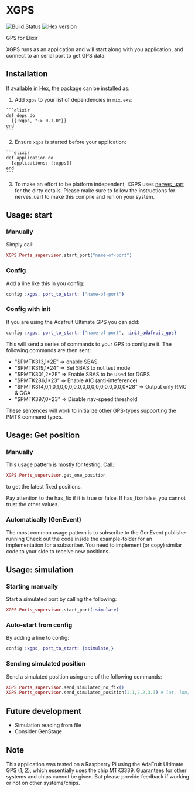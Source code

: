 # XGPS
[![Build Status](https://travis-ci.org/rveshovda/xgps.svg?branch=master)](https://travis-ci.org/rveshovda/xgps)
[![Hex version](https://img.shields.io/hexpm/v/xgps.svg "Hex version")](https://hex.pm/packages/xgps)

GPS for Elixir

XGPS runs as an application and will start along with you application, and connect to an serial port to get GPS data.

## Installation

If [available in Hex](https://hex.pm/docs/publish), the package can be installed as:

  1. Add `xgps` to your list of dependencies in `mix.exs`:

    ```elixir
    def deps do
      [{:xgps, "~> 0.1.0"}]
    end
    ```

  2. Ensure `xgps` is started before your application:

    ```elixir
    def application do
      [applications: [:xgps]]
    end
    ```

  3. To make an effort to be platform independent, XGPS uses [nerves_uart](https://github.com/nerves-project/nerves_uart) for the dirty details. Please make sure to follow the instructions for nerves_uart to make this compile and run on your system.

## Usage: start
### Manually
Simply call:

  ```elixir
  XGPS.Ports_supervisor.start_port("name-of-port")
  ```

### Config
Add a line like this in you config:

  ```elixir
  config :xgps, port_to_start: {"name-of-port"}
  ```

### Config with init
If you are using the Adafruit Ultimate GPS you can add:

  ```elixir
  config :xgps, port_to_start: {"name-of-port", :init_adafruit_gps}
  ```

This will send a series of commands to your GPS to configure it.
The following commands are then sent:
- "$PMTK313,1*2E" => enable SBAS
- "$PMTK319,1*24" => Set SBAS to not test mode
- "$PMTK301,2*2E" => Enable SBAS to be used for DGPS
- "$PMTK286,1*23" => Enable AIC (anti-inteference)
- "$PMTK314,0,1,0,1,0,0,0,0,0,0,0,0,0,0,0,0,0,0,0*28" => Output only RMC & GGA
- "$PMTK397,0*23" => Disable nav-speed threshold

These sentences will work to initialize other GPS-types supporting the PMTK command types.

## Usage: Get position

### Manually
This usage pattern is mostly for testing.
Call:

  ```elixir
  XGPS.Ports_supervisor.get_one_position
  ```

to get the latest fixed positions.

Pay attention to the has_fix if it is true or false. If has_fix=false, you cannot trust the other values.

### Automatically (GenEvent)
The most common usage pattern is to subscribe to the GenEvent publisher running
Check out the code inside the example-folder for an implementation for a subscriber. You need to implement (or copy) similar code to your side to receive new positions.

## Usage: simulation

### Starting manually
Start a simulated port by calling the following:
```elixir
XGPS.Ports_supervisor.start_port(:simulate)
```


### Auto-start from config
By adding a line to config:
```elixir
config :xgps, port_to_start: {:simulate,}
```

### Sending simulated position
Send a simulated position using one of the following commands:
```elixir
XGPS.Ports_supervisor.send_simulated_no_fix()
XGPS.Ports_supervisor.send_simulated_position(1.1,2.2,3.3) # lat, lon, alt
```

## Future development
- Simulation reading from file
- Consider GenStage

## Note
This application was tested on a Raspberry Pi using the AdaFruit Ultimate GPS ([1](https://www.adafruit.com/products/746), [2](https://www.adafruit.com/products/2324)), which essentially uses the chip MTK3339. Guarantees for other systems and chips cannot be given. But please provide feedback if working or not on other systems/chips.
